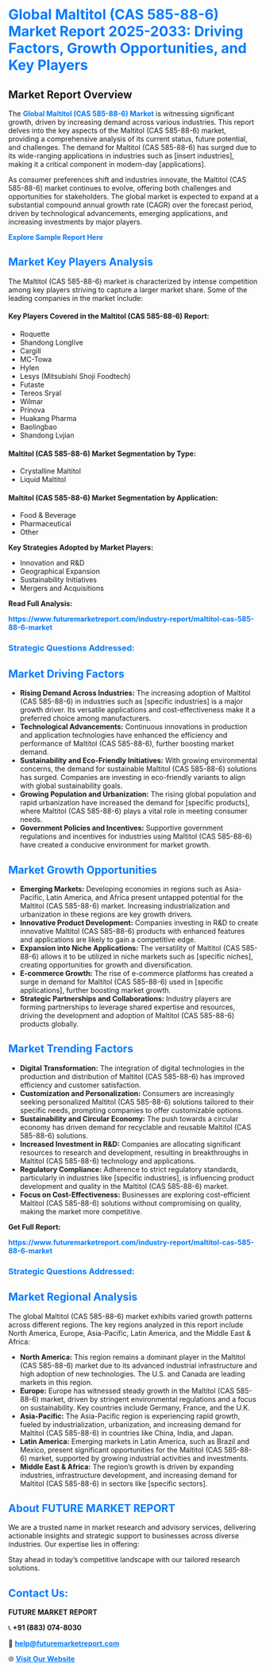<h1 style="color: #007BFF;">Global Maltitol (CAS 585-88-6) Market Report 2025-2033: Driving Factors, Growth Opportunities, and Key Players</h1>

<section id="overview">
<h2>Market Report Overview</h2>
<p>The <a href="https://www.futuremarketreport.com/industry-report/maltitol-cas-585-88-6-market" style="color: #007BFF; text-decoration: none;"><strong>Global Maltitol (CAS 585-88-6) Market</strong></a> is witnessing significant growth, driven by increasing demand across various industries. This report delves into the key aspects of the Maltitol (CAS 585-88-6) market, providing a comprehensive analysis of its current status, future potential, and challenges. The demand for Maltitol (CAS 585-88-6) has surged due to its wide-ranging applications in industries such as [insert industries], making it a critical component in modern-day [applications].</p>
<p>As consumer preferences shift and industries innovate, the Maltitol (CAS 585-88-6) market continues to evolve, offering both challenges and opportunities for stakeholders. The global market is expected to expand at a substantial compound annual growth rate (CAGR) over the forecast period, driven by technological advancements, emerging applications, and increasing investments by major players.</p>
</section>

<section id="overview">
<p><a href="https://www.futuremarketreport.com/request-sample/reportId=85392" style="color: #007BFF; text-decoration: none;"><strong>Explore Sample Report Here</strong></a></p>
</section>

<section id="key-players">
<h2 style="color: #007BFF;">Market Key Players Analysis</h2>
<p>The Maltitol (CAS 585-88-6) market is characterized by intense competition among key players striving to capture a larger market share. Some of the leading companies in the market include:</p>
<h4>Key Players Covered in the Maltitol (CAS 585-88-6) Report:</h4>
<ul><li>Roquette</li><li>Shandong Longlive</li><li>Cargill</li><li>MC-Towa</li><li>Hylen</li><li>Lesys (Mitsubishi Shoji Foodtech)</li><li>Futaste</li><li>Tereos Sryal</li><li>Wilmar</li><li>Prinova</li><li>Huakang Pharma</li><li>Baolingbao</li><li>Shandong Lvjian</li></ul>
<h4>Maltitol (CAS 585-88-6) Market Segmentation by Type:</h4>
<ul><li>Crystalline Maltitol</li><li>Liquid Maltitol</li></ul>

<h4>Maltitol (CAS 585-88-6) Market Segmentation by Application:</h4>
<ul><li>Food &amp; Beverage</li><li>Pharmaceutical</li><li>Other</li></ul>
<p><strong>Key Strategies Adopted by Market Players:</strong></p>
<ul>
<li>Innovation and R&D</li>
<li>Geographical Expansion</li>
<li>Sustainability Initiatives</li>
<li>Mergers and Acquisitions</li>
</ul>
</section>

<section>
<p><strong>Read Full Analysis: </strong></p><a href="https://www.futuremarketreport.com/industry-report/maltitol-cas-585-88-6-market" style="color: #007BFF; text-decoration: none;"><strong>https://www.futuremarketreport.com/industry-report/maltitol-cas-585-88-6-market</strong></a>
<h3 style="color: #007BFF;">Strategic Questions Addressed:</h3>
</section>

<section id="driving-factors">
<h2 style="color: #007BFF;">Market Driving Factors</h2>
<ul>
<li><strong>Rising Demand Across Industries:</strong> The increasing adoption of Maltitol (CAS 585-88-6) in industries such as [specific industries] is a major growth driver. Its versatile applications and cost-effectiveness make it a preferred choice among manufacturers.</li>
<li><strong>Technological Advancements:</strong> Continuous innovations in production and application technologies have enhanced the efficiency and performance of Maltitol (CAS 585-88-6), further boosting market demand.</li>
<li><strong>Sustainability and Eco-Friendly Initiatives:</strong> With growing environmental concerns, the demand for sustainable Maltitol (CAS 585-88-6) solutions has surged. Companies are investing in eco-friendly variants to align with global sustainability goals.</li>
<li><strong>Growing Population and Urbanization:</strong> The rising global population and rapid urbanization have increased the demand for [specific products], where Maltitol (CAS 585-88-6) plays a vital role in meeting consumer needs.</li>
<li><strong>Government Policies and Incentives:</strong> Supportive government regulations and incentives for industries using Maltitol (CAS 585-88-6) have created a conducive environment for market growth.</li>
</ul>
</section>

<section id="growth-opportunities">
<h2 style="color: #007BFF;">Market Growth Opportunities</h2>
<ul>
<li><strong>Emerging Markets:</strong> Developing economies in regions such as Asia-Pacific, Latin America, and Africa present untapped potential for the Maltitol (CAS 585-88-6) market. Increasing industrialization and urbanization in these regions are key growth drivers.</li>
<li><strong>Innovative Product Development:</strong> Companies investing in R&D to create innovative Maltitol (CAS 585-88-6) products with enhanced features and applications are likely to gain a competitive edge.</li>
<li><strong>Expansion into Niche Applications:</strong> The versatility of Maltitol (CAS 585-88-6) allows it to be utilized in niche markets such as [specific niches], creating opportunities for growth and diversification.</li>
<li><strong>E-commerce Growth:</strong> The rise of e-commerce platforms has created a surge in demand for Maltitol (CAS 585-88-6) used in [specific applications], further boosting market growth.</li>
<li><strong>Strategic Partnerships and Collaborations:</strong> Industry players are forming partnerships to leverage shared expertise and resources, driving the development and adoption of Maltitol (CAS 585-88-6) products globally.</li>
</ul>
</section>

<section id="trending-factors">
<h2 style="color: #007BFF;">Market Trending Factors</h2>
<ul>
<li><strong>Digital Transformation:</strong> The integration of digital technologies in the production and distribution of Maltitol (CAS 585-88-6) has improved efficiency and customer satisfaction.</li>
<li><strong>Customization and Personalization:</strong> Consumers are increasingly seeking personalized Maltitol (CAS 585-88-6) solutions tailored to their specific needs, prompting companies to offer customizable options.</li>
<li><strong>Sustainability and Circular Economy:</strong> The push towards a circular economy has driven demand for recyclable and reusable Maltitol (CAS 585-88-6) solutions.</li>
<li><strong>Increased Investment in R&D:</strong> Companies are allocating significant resources to research and development, resulting in breakthroughs in Maltitol (CAS 585-88-6) technology and applications.</li>
<li><strong>Regulatory Compliance:</strong> Adherence to strict regulatory standards, particularly in industries like [specific industries], is influencing product development and quality in the Maltitol (CAS 585-88-6) market.</li>
<li><strong>Focus on Cost-Effectiveness:</strong> Businesses are exploring cost-efficient Maltitol (CAS 585-88-6) solutions without compromising on quality, making the market more competitive.</li>
</ul>
</section>

<section>
<p><strong>Get Full Report: </strong></p><a href="https://www.futuremarketreport.com/industry-report/maltitol-cas-585-88-6-market" style="color: #007BFF; text-decoration: none;"><strong>https://www.futuremarketreport.com/industry-report/maltitol-cas-585-88-6-market</strong></a>
<h3 style="color: #007BFF;">Strategic Questions Addressed:</h3>
</section>


<section id="regional-analysis">
<h2 style="color: #007BFF;">Market Regional Analysis</h2>
<p>The global Maltitol (CAS 585-88-6) market exhibits varied growth patterns across different regions. The key regions analyzed in this report include North America, Europe, Asia-Pacific, Latin America, and the Middle East & Africa:</p>
<ul>
<li><strong>North America:</strong> This region remains a dominant player in the Maltitol (CAS 585-88-6) market due to its advanced industrial infrastructure and high adoption of new technologies. The U.S. and Canada are leading markets in this region.</li>
<li><strong>Europe:</strong> Europe has witnessed steady growth in the Maltitol (CAS 585-88-6) market, driven by stringent environmental regulations and a focus on sustainability. Key countries include Germany, France, and the U.K.</li>
<li><strong>Asia-Pacific:</strong> The Asia-Pacific region is experiencing rapid growth, fueled by industrialization, urbanization, and increasing demand for Maltitol (CAS 585-88-6) in countries like China, India, and Japan.</li>
<li><strong>Latin America:</strong> Emerging markets in Latin America, such as Brazil and Mexico, present significant opportunities for the Maltitol (CAS 585-88-6) market, supported by growing industrial activities and investments.</li>
<li><strong>Middle East & Africa:</strong> The region’s growth is driven by expanding industries, infrastructure development, and increasing demand for Maltitol (CAS 585-88-6) in sectors like [specific sectors].</li>
</ul>
</section>

<footer>
<h2 style="color: #007BFF;">About FUTURE MARKET REPORT</h2>
<p>We are a trusted name in market research and advisory services, delivering actionable insights and strategic support to businesses across diverse industries. Our expertise lies in offering:</p>

<p>Stay ahead in today’s competitive landscape with our tailored research solutions.</p>

<h2 style="color: #007BFF;">Contact Us:</h2>
<p><strong>FUTURE MARKET REPORT</strong></p>
<p>📞 <strong>+91 (883) 074-8030</strong></p>
<p>📧 <strong><a href="mailto:help@futuremarketreport.com" style="color: #007BFF;">help@futuremarketreport.com</a></strong></p>
<p>🌐 <strong><a href="https://www.futuremarketreport.com/" style="color: #007BFF;">Visit Our Website</a></strong></p>
</footer>
